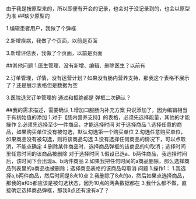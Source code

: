 由于我是按原型来的，所以即便有开会的记录，也会对于没记录到的，也会以原型为准
##缺少原型的

1.编辑患者用户，我做了个弹框

2.新增疾病，我做了个页面，以前是页面

3.新增评估表，我做了个页面，以前是页面



##其他问题
1.医生管理，没有新增、编辑、删除医生？以前有

2.订单管理，详情，没有运营计划？如果没有肠内营养支持，那我这个表格不展示了？还是展示表格但是数据为空

3.医院退货订单管理的 通过和拒绝都是 弹框二次确认？





##我的需求描述，需要确认
1.增加口服肠内补充方案
只说添加了，因为编辑相当于有初始值的添加
    1.对于【肠内营养支持】的表格，必须先选择能量，其他的才能操作
    2.必须先选择至少一件商品，才能选择时间
对于选择商品
    1.选择任意的商品，如果购买单位没有被勾选，默认勾选第一个购买单位
    2.勾选任意购买单位，如果商品没有被勾选，则将该商品勾选
    3.没有选择任何商品的情况下，可以点取消，不能点确定
    4.删除某件商品时，选择商品弹框的该商品的勾取消；选择时间里任意时间的该商品被删除
对于选择时间
    1.假设已选a、b两件商品，我选择时间后，该时间下会出现a、b两件商品
    2.如果我把任何时间的a商品删除，那么选择商品列表里的a商品也被删除；选择商品表格的该商品勾取消
问题
    1.操作1：
        1.我选择a,b两件商品，然后时间是8点10点
        2.我删除了8点的a，然后如果点选择商品，那我的a和b都应该是被勾选状态，因为10点的两条数据都在
        3.我什么都不做，直接确定选择商品弹框，那我8点还有没有a了？


